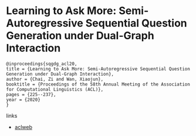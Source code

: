 # Learning to Ask More: Semi-Autoregressive Sequential Question Generation under Dual-Graph Interaction

```
@inproceedings{sqgdg_acl20,
title = {Learning to Ask More: Semi-Autoregressive Sequential Question Generation under Dual-Graph Interaction},
author = {Chai, Zi and Wan, Xiaojun},
booktitle = {Proceedings of the 58th Annual Meeting of the Association for Computational Linguistics (ACL)},
pages = {225--237},
year = {2020}
}
```

links
- [aclweb](https://www.aclweb.org/anthology/2020.acl-main.21/)
